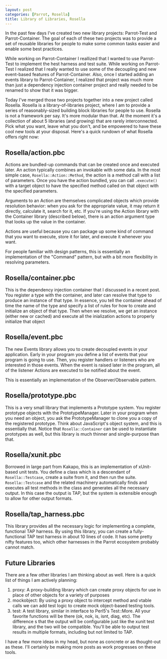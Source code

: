 ```yaml
---
layout: post
categories: [Parrot, Rosella]
title: Library of Libraries, Rosella
---
```


In the past few days I've created two new library projects: Parrot-Test and
Parrot-Container. The goal of each of these two projects was to provide a set
of reusable libraries for people to make some common tasks easier and enable
some best practices.

While working on Parrot-Container I reallized that I wanted to use Parrot-Test
to implement the hest harness and test suite. While working on Parrot-Test I
realized that I really wanted to use some of the decoupling and new
event-based features of Parrot-Container. Also, once I started adding an
events library to Parrot-Container, I realized that project was much more than
just a dependency injection container project and really needed to be renamed
to show that it was bigger.

Today I've merged those two projects together into a new project called
Rosella. Rosella is a library-of-libraries project, where I am to provide a
series of reasonably-sized building block libraries for people to use. Rosella
is not a framework per say. It's more modular than that. At the moment it's
a collection of about 5 libraries (and growing) that are rarely
interconnected. Pick what you want, leave what you don't, and be empowered to
have these cool new tools at your disposal. Here's a quick rundown of what
Rosella offers right now:

## Rosella/action.pbc

Actions are bundled-up commands that can be created once and executed later.
An action typically combines an invokable with some data. In the most simple
case, `Rosella::Action::Method`, the action is a method call with a list of
parameters. Once you have the action bundled, you can call `.execute()` with
a target object to have the specified method called on that object with the
specified parameters.

Arguments to an Action are themselves complicated objects which provide
resolution behavior: when you ask for the appropriate value, it may return it
directly, calculate it, search for it, etc. If you're using the Action library
with the Container library (described below), there is an action argument type
that looks up the value in the container.

Actions are useful because you can package up some kind of command that you
want to execute, store it for later, and execute it whenever you want.

For people familiar with design patterns, this is essentially an
implementation of the "Command" pattern, but with a bit more flexibility in
resolving parameters.

## Rosella/container.pbc

This is the dependency injection container that I discussed in a recent post.
You register a type with the container, and later can resolve that type to
produce an instance of that type. In essence, you tell the container ahead of
time the name of the type and specify a list of rules for how to create and
initialize an object of that type. Then when we resolve, we get an instance
(either new or cached) and execute all the inialization actions to properly
initialize that object

## Rosella/event.pbc

The new Events library allows you to create decoupled events in your
application. Early in your program you define a list of events that your
program is going to use. Then, you register handlers or listeners who are
interested in those events. When the event is raised later in the program,
all of the listener Actions are executed to be notified about the event.

This is essentially an implementation of the Observer/Observable pattern.

## Rosella/prototype.pbc

This is a very small library that implements a Prototype system. You register
prototype objects with the PrototypeManager. Later in your program when you
need an object, you ask the PrototypeManager to clone you a copy of the
registered prototype. Think about JavaScript's object system, and this is
essentially that. Notice that `Rosella::Container` can be used to instantiate
prototypes as well, but this library is much thinner and single-purpose than
that.

## Rosella/xunit.pbc

Borrowed in large part from Kakapo, this is an implementation of xUnit-based
unit tests. You define a class which is a descendant of `Rosella::Testcase`,
create a suite from it, and then run the suite. `Rosella::Testcase` and the
related machinery automatically finds and executes all test methods in the
class and generates all the necessary output. In this case the output is TAP,
but the system is extensible enough to allow for other output formats.

## Rosella/tap_harness.pbc

This library provides all the necessary logic for implementing a complete,
functional TAP harness. By using this library, you can create a
fully-functional TAP test harness in about 10 lines of code. It has some
pretty nifty features too, which other harnesses in the Parrot ecosystem
probably cannot match.

## Future Libraries

There are a few other libraries I am thinking about as well. Here is a quick
list of things I am actively planning:

1) proxy: A proxy-building library which can create proxy objects for
   use in place of other objects for a variety of purposes
2) mockobject: By using a proxy object to intercept method and vtable calls
   we can add test logic to create mock object-based testing tools.
3) test: A test library, similar in interface to Perl5's Test::More. All your
   favorite functions will be there (ok, nok, is, isnt, diag, etc). The
   difference s that the output will be configurable just like the xunit test
   library, and the two will be compatible. You'll be able to output test
   results in multiple formats, including but not limited to TAP.

I have a few more ideas in my head, but none as concrete or as thought-out as
these. I'll certainly be making more posts as work progresses on these tools.
